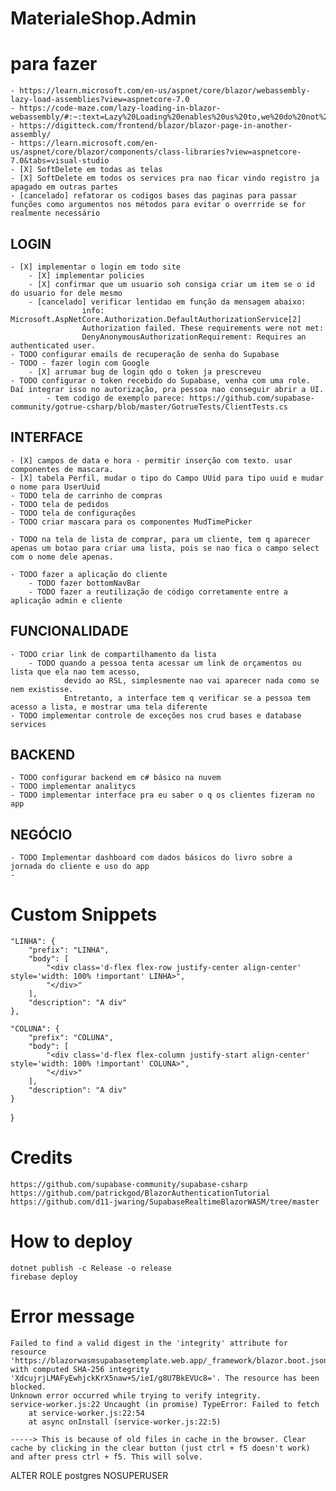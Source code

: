 # MaterialeShop.Admin

# para fazer
	- https://learn.microsoft.com/en-us/aspnet/core/blazor/webassembly-lazy-load-assemblies?view=aspnetcore-7.0
	- https://code-maze.com/lazy-loading-in-blazor-webassembly/#:~:text=Lazy%20Loading%20enables%20us%20to,we%20do%20not%20require%20yet.
	- https://digitteck.com/frontend/blazor/blazor-page-in-another-assembly/
	- https://learn.microsoft.com/en-us/aspnet/core/blazor/components/class-libraries?view=aspnetcore-7.0&tabs=visual-studio
	- [X] SoftDelete em todas as telas
	- [X] SoftDelete em todos os services pra nao ficar vindo registro ja apagado em outras partes
	- [cancelado] refatorar os codigos bases das paginas para passar funções como argumentos nos métodos para evitar o overrride se for realmente necessário
## LOGIN
	- [X] implementar o login em todo site
		- [X] implementar policies
		- [X] confirmar que um usuario soh consiga criar um item se o id do usuario for dele mesmo
		- [cancelado] verificar lentidao em função da mensagem abaixo:
					info: Microsoft.AspNetCore.Authorization.DefaultAuthorizationService[2]
					Authorization failed. These requirements were not met:
					DenyAnonymousAuthorizationRequirement: Requires an authenticated user.
	- TODO configurar emails de recuperação de senha do Supabase	
	- TODO - fazer login com Google
		- [X] arrumar bug de login qdo o token ja prescreveu
	- TODO configurar o token recebido do Supabase, venha com uma role. Daí integrar isso no autorização, pra pessoa nao conseguir abrir a UI.
			- tem codigo de exemplo parece: https://github.com/supabase-community/gotrue-csharp/blob/master/GotrueTests/ClientTests.cs
	
## INTERFACE
	- [X] campos de data e hora - permitir inserção com texto. usar componentes de mascara.
	- [X] tabela Perfil, mudar o tipo do Campo UUid para tipo uuid e mudar o nome para UserUuid
	- TODO tela de carrinho de compras
	- TODO tela de pedidos
	- TODO tela de configurações
	- TODO criar mascara para os componentes MudTimePicker

	- TODO na tela de lista de comprar, para um cliente, tem q aparecer apenas um botao para criar uma lista, pois se nao fica o campo select com o nome dele apenas.
	
	- TODO fazer a aplicação do cliente
		- TODO fazer bottomNavBar
		- TODO fazer a reutilização de código corretamente entre a aplicação admin e cliente

## FUNCIONALIDADE	
	- TODO criar link de compartilhamento da lista
		- TODO quando a pessoa tenta acessar um link de orçamentos ou lista que ela nao tem acesso,
				devido ao RSL, simplesmente nao vai aparecer nada como se nem existisse.
				Entretanto, a interface tem q verificar se a pessoa tem acesso a lista, e mostrar uma tela diferente
	- TODO implementar controle de exceções nos crud bases e database services
		
## BACKEND
	- TODO configurar backend em c# básico na nuvem
	- TODO implementar analitycs
	- TODO implementar interface pra eu saber o q os clientes fizeram no app

## NEGÓCIO
	- TODO Implementar dashboard com dados básicos do livro sobre a jornada do cliente e uso do app
	- 

# Custom Snippets
    
	"LINHA": {
		"prefix": "LINHA",
		"body": [
			"<div class='d-flex flex-row justify-center align-center' style='width: 100% !important' LINHA>",
			"</div>"
		],
		"description": "A div"
	},
	
	"COLUNA": {
		"prefix": "COLUNA",
		"body": [
			"<div class='d-flex flex-column justify-start align-center' style='width: 100% !important' COLUNA>",
			"</div>"
		],
		"description": "A div"
	}
}
# Credits
    https://github.com/supabase-community/supabase-csharp
    https://github.com/patrickgod/BlazorAuthenticationTutorial
    https://github.com/d11-jwaring/SupabaseRealtimeBlazorWASM/tree/master
    

# How to deploy
    dotnet publish -c Release -o release
    firebase deploy

# Error message
    Failed to find a valid digest in the 'integrity' attribute for resource 'https://blazorwasmsupabasetemplate.web.app/_framework/blazor.boot.json' with computed SHA-256 integrity 'XdcujrjLMAFyEwhjckKrX5naw+S/ieI/g8U7BkEVUc8='. The resource has been blocked.
    Unknown error occurred while trying to verify integrity.
    service-worker.js:22 Uncaught (in promise) TypeError: Failed to fetch
        at service-worker.js:22:54
        at async onInstall (service-worker.js:22:5)

    -----> This is because of old files in cache in the browser. Clear cache by clicking in the clear button (just ctrl + f5 doesn't work) and after press ctrl + f5. This will solve.


ALTER ROLE postgres NOSUPERUSER